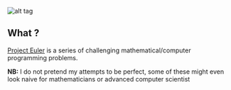 ![alt tag](http://projecteuler.net/profile/AlexLusitania.png)

## What ?
[Project Euler](http://projecteuler.net) is a series of challenging mathematical/computer programming problems.

**NB:** I do not pretend my attempts to be perfect, some of these might even look naive for mathematicians or advanced computer scientist
